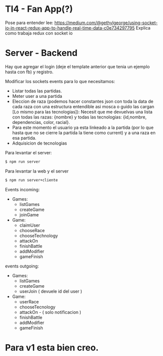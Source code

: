 # TI4 - Fan App(?)

Pose para entender lee: <https://medium.com/@gethylgeorge/using-socket-io-in-react-redux-app-to-handle-real-time-data-c0e734297795>
Explica como trabaja redux con socket io

# Server - Backend

Hay que agregar el login (deje el template anterior que tenia un ejemplo hasta con fb) y registro.

Modificar los sockets events para lo que necesitamos:

 - Listar todas las partidas.
 - Meter user a una partida
 - Eleccion de raza (podemos hacer constantes json con toda la data de cada raza con una estructura entendible asi mosca o guido las cargan [Lo mismo para las tecnologias]): Necesit que me devuelvas una lista con todas las razas: {nombre} y todas las tecnologias: {id,nombre, dependencias, color, racial}.
 - Para este momento el usuario ya esta linkeado a la partida (por lo que hasta que no se cierre la partida la tiene como current) y a una raza en esa partida.
 - Adquisicion de tecnologias


Para levantar el server:
```sh
$ npm run server

```

Para levantar la web y el server
```sh
$ npm run server+cliente

```

Events incoming:
 - Games:
    - listGames
    - createGame
    - joinGame
 - Game:
    - claimUser
    - chooseRace
    - chooseTechnology
    - attackOn
    - finishBattle
    - addModifier
    - gameFinish
 
events outgoing:
 - Games:
    - listGames
    - createGame
    - userJoin ( devuele id del user ) 
 - Game:
    - userRace
    - chooseTecnology
    - attackOn - ( solo notificacion )
    - finishBattle
    - addModifier
    - gameFinish


# Para v1 esta bien creo.